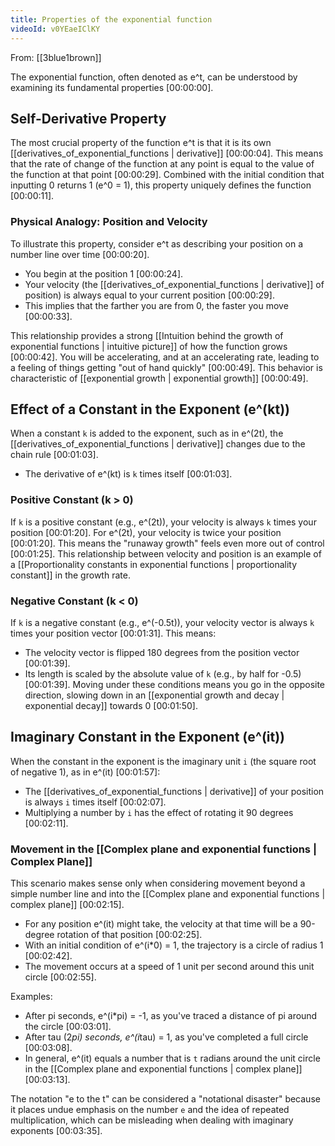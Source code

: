 ```yaml
---
title: Properties of the exponential function
videoId: v0YEaeIClKY
---
```


From: [[3blue1brown]] <br/> 

The exponential function, often denoted as e^t, can be understood by examining its fundamental properties <a class="yt-timestamp" data-t="00:00:00">[00:00:00]</a>.

## Self-Derivative Property

The most crucial property of the function e^t is that it is its own [[derivatives_of_exponential_functions | derivative]] <a class="yt-timestamp" data-t="00:00:04">[00:00:04]</a>. This means that the rate of change of the function at any point is equal to the value of the function at that point <a class="yt-timestamp" data-t="00:00:29">[00:00:29]</a>. Combined with the initial condition that inputting 0 returns 1 (e^0 = 1), this property uniquely defines the function <a class="yt-timestamp" data-t="00:00:11">[00:00:11]</a>.

### Physical Analogy: Position and Velocity

To illustrate this property, consider e^t as describing your position on a number line over time <a class="yt-timestamp" data-t="00:00:20">[00:00:20]</a>.
*   You begin at the position 1 <a class="yt-timestamp" data-t="00:00:24">[00:00:24]</a>.
*   Your velocity (the [[derivatives_of_exponential_functions | derivative]] of position) is always equal to your current position <a class="yt-timestamp" data-t="00:00:29">[00:00:29]</a>.
*   This implies that the farther you are from 0, the faster you move <a class="yt-timestamp" data-t="00:00:33">[00:00:33]</a>.

This relationship provides a strong [[Intuition behind the growth of exponential functions | intuitive picture]] of how the function grows <a class="yt-timestamp" data-t="00:00:42">[00:00:42]</a>. You will be accelerating, and at an accelerating rate, leading to a feeling of things getting "out of hand quickly" <a class="yt-timestamp" data-t="00:00:49">[00:00:49]</a>. This behavior is characteristic of [[exponential growth | exponential growth]] <a class="yt-timestamp" data-t="00:00:49">[00:00:49]</a>.

## Effect of a Constant in the Exponent (e^(kt))

When a constant `k` is added to the exponent, such as in e^(2t), the [[derivatives_of_exponential_functions | derivative]] changes due to the chain rule <a class="yt-timestamp" data-t="00:01:03">[00:01:03]</a>.
*   The derivative of e^(kt) is `k` times itself <a class="yt-timestamp" data-t="00:01:03">[00:01:03]</a>.

### Positive Constant (k > 0)
If `k` is a positive constant (e.g., e^(2t)), your velocity is always `k` times your position <a class="yt-timestamp" data-t="00:01:20">[00:01:20]</a>. For e^(2t), your velocity is twice your position <a class="yt-timestamp" data-t="00:01:20">[00:01:20]</a>. This means the "runaway growth" feels even more out of control <a class="yt-timestamp" data-t="00:01:25">[00:01:25]</a>. This relationship between velocity and position is an example of a [[Proportionality constants in exponential functions | proportionality constant]] in the growth rate.

### Negative Constant (k < 0)
If `k` is a negative constant (e.g., e^(-0.5t)), your velocity vector is always `k` times your position vector <a class="yt-timestamp" data-t="00:01:31">[00:01:31]</a>. This means:
*   The velocity vector is flipped 180 degrees from the position vector <a class="yt-timestamp" data-t="00:01:39">[00:01:39]</a>.
*   Its length is scaled by the absolute value of `k` (e.g., by half for -0.5) <a class="yt-timestamp" data-t="00:01:39">[00:01:39]</a>.
Moving under these conditions means you go in the opposite direction, slowing down in an [[exponential growth and decay | exponential decay]] towards 0 <a class="yt-timestamp" data-t="00:01:50">[00:01:50]</a>.

## Imaginary Constant in the Exponent (e^(it))

When the constant in the exponent is the imaginary unit `i` (the square root of negative 1), as in e^(it) <a class="yt-timestamp" data-t="00:01:57">[00:01:57]</a>:
*   The [[derivatives_of_exponential_functions | derivative]] of your position is always `i` times itself <a class="yt-timestamp" data-t="00:02:07">[00:02:07]</a>.
*   Multiplying a number by `i` has the effect of rotating it 90 degrees <a class="yt-timestamp" data-t="00:02:11">[00:02:11]</a>.

### Movement in the [[Complex plane and exponential functions | Complex Plane]]
This scenario makes sense only when considering movement beyond a simple number line and into the [[Complex plane and exponential functions | complex plane]] <a class="yt-timestamp" data-t="00:02:15">[00:02:15]</a>.
*   For any position e^(it) might take, the velocity at that time will be a 90-degree rotation of that position <a class="yt-timestamp" data-t="00:02:25">[00:02:25]</a>.
*   With an initial condition of e^(i*0) = 1, the trajectory is a circle of radius 1 <a class="yt-timestamp" data-t="00:02:42">[00:02:42]</a>.
*   The movement occurs at a speed of 1 unit per second around this unit circle <a class="yt-timestamp" data-t="00:02:55">[00:02:55]</a>.

Examples:
*   After pi seconds, e^(i*pi) = -1, as you've traced a distance of pi around the circle <a class="yt-timestamp" data-t="00:03:01">[00:03:01]</a>.
*   After tau (2*pi) seconds, e^(i*tau) = 1, as you've completed a full circle <a class="yt-timestamp" data-t="00:03:08">[00:03:08]</a>.
*   In general, e^(it) equals a number that is `t` radians around the unit circle in the [[Complex plane and exponential functions | complex plane]] <a class="yt-timestamp" data-t="00:03:13">[00:03:13]</a>.

The notation "e to the t" can be considered a "notational disaster" because it places undue emphasis on the number `e` and the idea of repeated multiplication, which can be misleading when dealing with imaginary exponents <a class="yt-timestamp" data-t="00:03:35">[00:03:35]</a>.